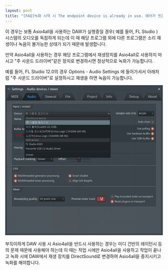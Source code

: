 ```yaml
---
layout: post
title: "[FAQ]녹화 시작 시 The endpoint device is already in use. 에러가 뜨는 경우"
---
```


이 경우는 보통 Asio4all을 사용하는 DAW가 실행중일 경우( 예를 들어, FL Studio ) 시스템의 오디오를 독점하게 되는데 이
때 해당 프로그램 외에 다른 프로그램은 소리 재생이나 녹음이 불가능한 상태가 되기 때문에 발생합니다.

만약 Asio4all을 사용하는 경우 해당 프로그램에서 재생장치를 Asio4all로 사용하지 마시고 "주 사운드 드라이버"같은 장치로
변경하시면 정상적으로 녹화가 가능합니다.

예를 들어, FL Studio 12.0의 경우 Options - Audio Settings 에 들어가셔서 아래처럼 "주 사운드 드라이버"로
설정하시고 재생을 하면 녹음이 가능합니다.

![](/images/faq_49_img_1.png)

부득이하게 DAW 사용 시 Asio4all을 반드시 사용하는 경우는 미디 건반의 레이턴시 등의 문제 때문에 사용해야 하는데 이 때는 작업
시에만 Asio4all을 사용하고 작업이 끝나고 녹화 시에 DAW에서 재생 장치를 DirectSound로 변경하여 Asio4all을
중지시키고 녹화를 해야합니다.

